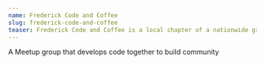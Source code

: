 ```yaml
---
name: Frederick Code and Coffee
slug: frederick-code-and-coffee
teaser: Frederick Code and Coffee is a local chapter of a nationwide group that aims to bring developers together to grow and make friends. The group meets at local coffee shops.
---
```

A Meetup group that develops code together to build community
